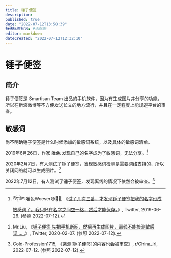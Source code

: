 ```yaml
---
title: 锤子便签
description:
published: true
date: "2022-07-12T13:58:39"
特殊标签标记: #无标签
editor: markdown
dateCreated: "2022-07-12T12:32:10"
---
```


# 锤子便签

## 简介

锤子便签是 Smartisan Team 出品的手机软件，因为有生成图片并分享的功能，所以在新浪微博等不方便发送长文的地方流行，并且在一定程度上能规避平台的审查。

## 敏感词

尚不明确锤子便签是什么时候添加的敏感词系统，以及具体的敏感词清单。

2019年6月26日，作家 [唯色][] 发现自己的名字成为了敏感词，无法分享。[^1143761097146507265]

[唯色]: /people/唯色.md

[^1143761097146507265]: འོད་ཟེར།唯色Woeser😷💙💛, 《[试了几次三番，才发现锤子便签把我的名字设成敏感词了。我只好在名字之间空一格，然后才能保存。](https://twitter.com/degewa/status/1143761097146507265)》, Twitter, 2019-06-26. (参照 2022-07-12).

2020年2月7日，有人测试了锤子便签，发现敏感词检测是需要网络支持的，所以关闭网络就可以生成图片。[^7418]

[^7418]: Mr.Liu, 《[锤子便签 先把手机断网，然后再生成图片，离线不能检测敏感词……](https://web.archive.org/web/20200208074237/https://twitter.com/vanjiong/status/1225799745848741895)》, Twitter, 2020-02-07. (参照 2022-07-12).

2022年7月12日，有人测试了锤子便签，发现离线的情况下依然会被审查。[^vx01k2]

[^vx01k2]: Cold-Profession1715, 《[亲测[锤子便签]的内容也会被审查](www.reddit.com/r/China_irl/comments/vx01k2/亲测锤子便签的内容也会被审查/)》, r/China_irl, 2022-07-12. (参照 2022-07-12).

